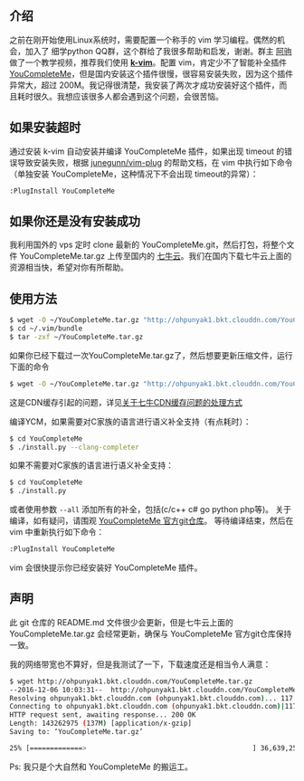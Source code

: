 ## 介绍
之前在刚开始使用Linux系统时，需要配置一个称手的 vim 学习编程。偶然的机会，加入了 细学python QQ群，这个群给了我很多帮助和启发，谢谢。群主 [阿驹](https://github.com/denglj) 做了一个教学视频，推荐我们使用 **[k-vim](https://github.com/wklken/k-vim)**。配置 vim，肯定少不了智能补全插件 [YouCompleteMe](https://github.com/Valloric/YouCompleteMe)，但是国内安装这个插件很慢，很容易安装失败，因为这个插件异常大，超过 200M。我记得很清楚，我安装了两次才成功安装好这个插件，而且耗时很久。我想应该很多人都会遇到这个问题，会很苦恼。

## 如果安装超时
通过安装 k-vim 自动安装并编译 YouCompleteMe 插件，如果出现 timeout 的错误导致安装失败，根据 [junegunn/vim-plug](https://github.com/junegunn/vim-plug/wiki/faq#youcompleteme-timeout)  的帮助文档，在 vim 中执行如下命令（单独安装 YouCompleteMe，这种情况下不会出现 timeout的异常）：
```bash
:PlugInstall YouCompleteMe
```

## 如果你还是没有安装成功
我利用国外的 vps 定时 clone 最新的 YouCompleteMe.git，然后打包，将整个文件 YouCompleteMe.tar.gz 上传至国内的 [七牛云](https://www.qiniu.com/)。我们在国内下载七牛云上面的资源相当快，希望对你有所帮助。

## **使用方法**
```bash
$ wget -O ~/YouCompleteMe.tar.gz "http://ohpunyak1.bkt.clouddn.com/YouCompleteMe.tar.gz"
$ cd ~/.vim/bundle
$ tar -zxf ~/YouCompleteMe.tar.gz
```
如果你已经下载过一次YouCompleteMe.tar.gz了，然后想要更新压缩文件，运行下面的命令
```bash
$ wget -O ~/YouCompleteMe.tar.gz "http://ohpunyak1.bkt.clouddn.com/YouCompleteMe.tar.gz?v=1234"
```
这是CDN缓存引起的问题，详见[关于七牛CDN缓存问题的处理方式](http://cnodejs.org/topic/56fc05708265278d59c7e34c)

编译YCM，如果需要对C家族的语言进行语义补全支持（有点耗时）：
```bash
$ cd YouCompleteMe
$ ./install.py --clang-completer
```
如果不需要对C家族的语言进行语义补全支持：
```bash
$ cd YouCompleteMe
$ ./install.py
```
或者使用参数 `--all` 添加所有的补全，包括(c/c++ c# go python php等)。
关于编译，如有疑问，请围观 [YouCompleteMe 官方git仓库](https://github.com/Valloric/YouCompleteMe)。
等待编译结束，然后在 vim 中重新执行如下命令：
```bash
:PlugInstall YouCompleteMe
```
vim 会很快提示你已经安装好 YouCompleteMe 插件。

## 声明
此 git 仓库的 README.md 文件很少会更新，但是七牛云上面的 YouCompleteMe.tar.gz 会经常更新，确保与 YouCompleteMe 官方git仓库保持一致。


我的网络带宽也不算好，但是我测试了一下，下载速度还是相当令人满意：
```bash
$ wget http://ohpunyak1.bkt.clouddn.com/YouCompleteMe.tar.gz
--2016-12-06 10:03:31--  http://ohpunyak1.bkt.clouddn.com/YouCompleteMe.tar.gz
Resolving ohpunyak1.bkt.clouddn.com (ohpunyak1.bkt.clouddn.com)... 117.23.1.26, 125.64.133.135, 182.135.132.138, ...
Connecting to ohpunyak1.bkt.clouddn.com (ohpunyak1.bkt.clouddn.com)|117.23.1.26|:80... connected.
HTTP request sent, awaiting response... 200 OK
Length: 143262975 (137M) [application/x-gzip]
Saving to: ‘YouCompleteMe.tar.gz’

25% [=============>                                         ] 36,639,259  1.89MB/s  eta 44s
```

Ps: 我只是个大自然和 YouCompleteMe 的搬运工。

